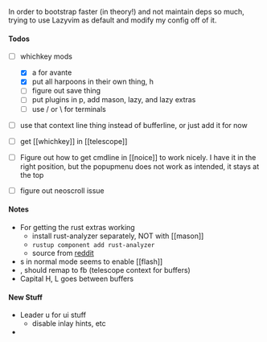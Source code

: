
In order to bootstrap faster (in theory!) and not maintain deps so much, trying to use Lazyvim as default and modify my config off of it.

#### Todos
- [ ] whichkey mods
	- [x] a for avante
	- [x] put all harpoons in their own thing, h
	- [ ] figure out save thing
	- [ ] put plugins in p, add mason, lazy, and lazy extras
	- [ ] use / or \\ for terminals
- [ ] use that context line thing instead of bufferline, or just add it for now
- [ ] get [[whichkey]] in [[telescope]] 
- [ ] Figure out how to get cmdline in [[noice]] to work nicely. I have it in the right position, but the popupmenu does not work as intended, it stays at the top
- [ ] figure out neoscroll issue


#### Notes
- For getting the rust extras working
	- install rust-analyzer separately, NOT with [[mason]]
	- `rustup component add rust-analyzer`
	- source from [reddit](https://www.reddit.com/r/neovim/comments/1cpruok/rust_not_working_in_lazyvim/)
- s in normal mode seems to enable [[flash]]
- , should remap to fb (telescope context for buffers)
- Capital H, L goes between buffers

#### New Stuff
- Leader u for ui stuff
	- disable inlay hints, etc
- 
